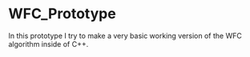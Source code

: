 # WFC_Prototype

In this prototype I try to make a very basic working version of the WFC algorithm inside of C++. 

